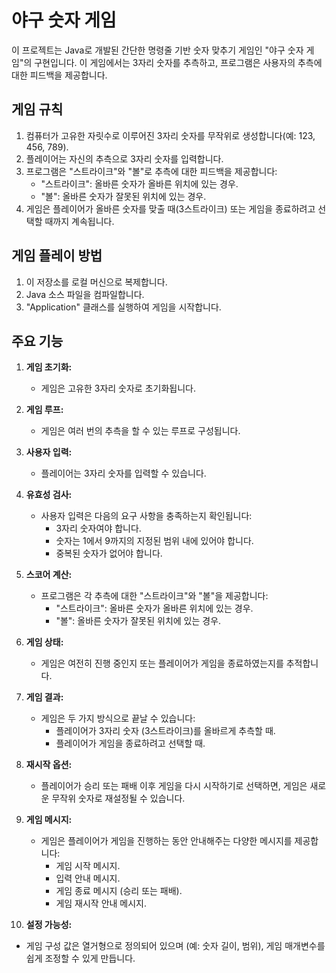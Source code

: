 # 야구 숫자 게임

이 프로젝트는 Java로 개발된 간단한 명령줄 기반 숫자 맞추기 게임인 "야구 숫자 게임"의 구현입니다. 이 게임에서는 3자리 숫자를 추측하고, 프로그램은 사용자의 추측에 대한 피드백을 제공합니다.

## 게임 규칙
1. 컴퓨터가 고유한 자릿수로 이루어진 3자리 숫자를 무작위로 생성합니다(예: 123, 456, 789).
2. 플레이어는 자신의 추측으로 3자리 숫자를 입력합니다.
3. 프로그램은 "스트라이크"와 "볼"로 추측에 대한 피드백을 제공합니다:
    - "스트라이크": 올바른 숫자가 올바른 위치에 있는 경우.
    - "볼": 올바른 숫자가 잘못된 위치에 있는 경우.
4. 게임은 플레이어가 올바른 숫자를 맞출 때(3스트라이크) 또는 게임을 종료하려고 선택할 때까지 계속됩니다.

## 게임 플레이 방법
1. 이 저장소를 로컬 머신으로 복제합니다.
2. Java 소스 파일을 컴파일합니다.
3. "Application" 클래스를 실행하여 게임을 시작합니다.

## 주요 기능

1. **게임 초기화:**
    - 게임은 고유한 3자리 숫자로 초기화됩니다.

2. **게임 루프:**
    - 게임은 여러 번의 추측을 할 수 있는 루프로 구성됩니다.

3. **사용자 입력:**
    - 플레이어는 3자리 숫자를 입력할 수 있습니다.

4. **유효성 검사:**
    - 사용자 입력은 다음의 요구 사항을 충족하는지 확인됩니다:
        - 3자리 숫자여야 합니다.
        - 숫자는 1에서 9까지의 지정된 범위 내에 있어야 합니다.
        - 중복된 숫자가 없어야 합니다.

5. **스코어 계산:**
    - 프로그램은 각 추측에 대한 "스트라이크"와 "볼"을 제공합니다:
        - "스트라이크": 올바른 숫자가 올바른 위치에 있는 경우.
        - "볼": 올바른 숫자가 잘못된 위치에 있는 경우.

6. **게임 상태:**
    - 게임은 여전히 진행 중인지 또는 플레이어가 게임을 종료하였는지를 추적합니다.

7. **게임 결과:**
    - 게임은 두 가지 방식으로 끝날 수 있습니다:
        - 플레이어가 3자리 숫자 (3스트라이크)를 올바르게 추측할 때.
        - 플레이어가 게임을 종료하려고 선택할 때.

8. **재시작 옵션:**
    - 플레이어가 승리 또는 패배 이후 게임을 다시 시작하기로 선택하면, 게임은 새로운 무작위 숫자로 재설정될 수 있습니다.

9. **게임 메시지:**
    - 게임은 플레이어가 게임을 진행하는 동안 안내해주는 다양한 메시지를 제공합니다:
        - 게임 시작 메시지.
        - 입력 안내 메시지.
        - 게임 종료 메시지 (승리 또는 패배).
        - 게임 재시작 안내 메시지.

10. **설정 가능성:**
- 게임 구성 값은 열거형으로 정의되어 있으며 (예: 숫자 길이, 범위), 게임 매개변수를 쉽게 조정할 수 있게 만듭니다.

